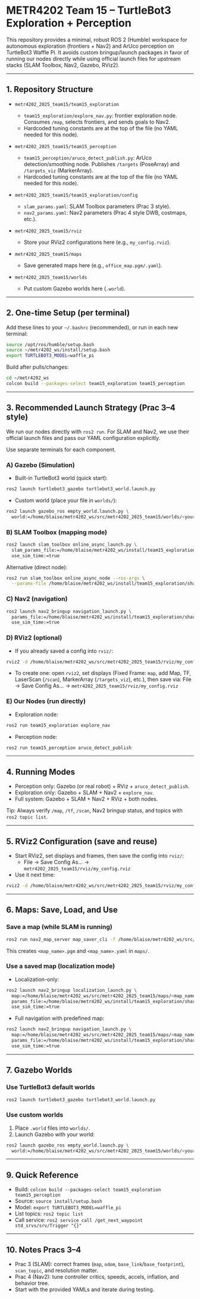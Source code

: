 

# METR4202 Team 15 – TurtleBot3 Exploration + Perception

This repository provides a minimal, robust ROS 2 (Humble) workspace for autonomous exploration (frontiers + Nav2) and ArUco perception on TurtleBot3 Waffle Pi. It avoids custom bringup/launch packages in favor of running our nodes directly while using official launch files for upstream stacks (SLAM Toolbox, Nav2, Gazebo, RViz2).

-----

## 1. Repository Structure

- `metr4202_2025_team15/team15_exploration`
  - `team15_exploration/explore_nav.py`: frontier exploration node. Consumes `/map`, selects frontiers, and sends goals to Nav2.
  - Hardcoded tuning constants are at the top of the file (no YAML needed for this node).

- `metr4202_2025_team15/team15_perception`
  - `team15_perception/aruco_detect_publish.py`: ArUco detection/smoothing node. Publishes `/targets` (PoseArray) and `/targets_viz` (MarkerArray).
  - Hardcoded tuning constants are at the top of the file (no YAML needed for this node).

- `metr4202_2025_team15/team15_exploration/config`
  - `slam_params.yaml`: SLAM Toolbox parameters (Prac 3 style).
  - `nav2_params.yaml`: Nav2 parameters (Prac 4 style DWB, costmaps, etc.).

- `metr4202_2025_team15/rviz`
  - Store your RViz2 configurations here (e.g., `my_config.rviz`).

- `metr4202_2025_team15/maps`
  - Save generated maps here (e.g., `office_map.pgm/.yaml`).

- `metr4202_2025_team15/worlds`
  - Put custom Gazebo worlds here (`.world`).

-----

## 2. One-time Setup (per terminal)

Add these lines to your `~/.bashrc` (recommended), or run in each new terminal:

```bash
source /opt/ros/humble/setup.bash
source ~/metr4202_ws/install/setup.bash
export TURTLEBOT3_MODEL=waffle_pi
```

Build after pulls/changes:
```bash
cd ~/metr4202_ws
colcon build --packages-select team15_exploration team15_perception
```

-----

## 3. Recommended Launch Strategy (Prac 3–4 style)

We run our nodes directly with `ros2 run`. For SLAM and Nav2, we use their official launch files and pass our YAML configuration explicitly.

Use separate terminals for each component.

### A) Gazebo (Simulation)
- Built-in TurtleBot3 world (quick start):
```bash
ros2 launch turtlebot3_gazebo turtlebot3_world.launch.py
```
- Custom world (place your file in `worlds/`):
```bash
ros2 launch gazebo_ros empty_world.launch.py \
  world:=/home/blaise/metr4202_ws/src/metr4202_2025_team15/worlds/<your_world>.world
```

### B) SLAM Toolbox (mapping mode)
```bash
ros2 launch slam_toolbox online_async_launch.py \
  slam_params_file:=/home/blaise/metr4202_ws/install/team15_exploration/share/team15_exploration/config/slam_params.yaml \
  use_sim_time:=true
```
Alternative (direct node):
```bash
ros2 run slam_toolbox online_async_node --ros-args \
  --params-file /home/blaise/metr4202_ws/install/team15_exploration/share/team15_exploration/config/slam_params.yaml
```

### C) Nav2 (navigation)
```bash
ros2 launch nav2_bringup navigation_launch.py \
  params_file:=/home/blaise/metr4202_ws/install/team15_exploration/share/team15_exploration/config/nav2_params.yaml \
  use_sim_time:=true
```

### D) RViz2 (optional)
- If you already saved a config into `rviz/`:
```bash
rviz2 -d /home/blaise/metr4202_ws/src/metr4202_2025_team15/rviz/my_config.rviz
```
- To create one: open `rviz2`, set displays (Fixed Frame: `map`, add Map, TF, LaserScan (`/scan`), MarkerArray (`/targets_viz`), etc.), then save via:
  File -> Save Config As… -> `metr4202_2025_team15/rviz/my_config.rviz`

### E) Our Nodes (run directly)
- Exploration node:
```bash
ros2 run team15_exploration explore_nav
```
- Perception node:
```bash
ros2 run team15_perception aruco_detect_publish
```

-----

## 4. Running Modes

- Perception only: Gazebo (or real robot) + RViz + `aruco_detect_publish`.
- Exploration only: Gazebo + SLAM + Nav2 + `explore_nav`.
- Full system: Gazebo + SLAM + Nav2 + RViz + both nodes.

Tip: Always verify `/map`, `/tf`, `/scan`, Nav2 bringup status, and topics with `ros2 topic list`.

-----

## 5. RViz2 Configuration (save and reuse)

- Start RViz2, set displays and frames, then save the config into `rviz/`:
  - File -> Save Config As… -> `metr4202_2025_team15/rviz/my_config.rviz`
- Use it next time:
```bash
rviz2 -d /home/blaise/metr4202_ws/src/metr4202_2025_team15/rviz/my_config.rviz
```

-----

## 6. Maps: Save, Load, and Use

### Save a map (while SLAM is running)
```bash
ros2 run nav2_map_server map_saver_cli -f /home/blaise/metr4202_ws/src/metr4202_2025_team15/maps/<map_name>
```
This creates `<map_name>.pgm` and `<map_name>.yaml` in `maps/`.

### Use a saved map (localization mode)
- Localization-only:
```bash
ros2 launch nav2_bringup localization_launch.py \
  map:=/home/blaise/metr4202_ws/src/metr4202_2025_team15/maps/<map_name>.yaml \
  params_file:=/home/blaise/metr4202_ws/install/team15_exploration/share/team15_exploration/config/nav2_params.yaml \
  use_sim_time:=true
```
- Full navigation with predefined map:
```bash
ros2 launch nav2_bringup navigation_launch.py \
  map:=/home/blaise/metr4202_ws/src/metr4202_2025_team15/maps/<map_name>.yaml \
  params_file:=/home/blaise/metr4202_ws/install/team15_exploration/share/team15_exploration/config/nav2_params.yaml \
  use_sim_time:=true
```

-----

## 7. Gazebo Worlds

### Use TurtleBot3 default worlds
```bash
ros2 launch turtlebot3_gazebo turtlebot3_world.launch.py
```

### Use custom worlds
1) Place `.world` files into `worlds/`.
2) Launch Gazebo with your world:
```bash
ros2 launch gazebo_ros empty_world.launch.py \
  world:=/home/blaise/metr4202_ws/src/metr4202_2025_team15/worlds/<your_world>.world
```


-----

## 9. Quick Reference

- Build: `colcon build --packages-select team15_exploration team15_perception`
- Source: `source install/setup.bash`
- Model: `export TURTLEBOT3_MODEL=waffle_pi`
- List topics: `ros2 topic list`
- Call service: `ros2 service call /get_next_waypoint std_srvs/srv/Trigger "{}"`

-----

## 10. Notes  Pracs 3–4

- Prac 3 (SLAM): correct frames (`map`, `odom`, `base_link`/`base_footprint`), `scan_topic`, and resolution matter.
- Prac 4 (Nav2): tune controller critics, speeds, accels, inflation, and behavior tree.
- Start with the provided YAMLs and iterate during testing.
